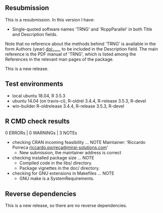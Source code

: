 ## Resubmission

This is a resubmission. In this version I have:
* Single-quoted software names 'TRNG' and 'RcppParallel' in both Title and Description fields.

Note that no reference about the methods behind 'TRNG' is available in the form Authors (year) <doi:.....>, to be included in the Description field. The main reference is the PDF manual of 'TRNG', which is listed among the References in the relevant man pages of the package.



This is a new release.

## Test environments
* local ubuntu 18.04, R 3.5.3
* ubuntu 14.04 (on travis-ci), R-oldrel 3.4.4, R-release 3.5.3, R-devel
* win-builder R-oldrelease 3.4.4, R-release 3.5.3, R-devel

## R CMD check results

0 ERRORs | 0 WARNINGs | 3 NOTEs

* checking CRAN incoming feasibility ... NOTE
Maintainer: ‘Riccardo Porreca <riccardo.porreca@mirai-solutions.com>’
    * New submission, the maintainer address is correct
* checking installed package size ... NOTE
    * Compiled code in the libs/ directory.
    * Package vignettes in the doc/ directory.
* checking for GNU extensions in Makefiles ... NOTE
    * GNU make is a SystemRequirements.

## Reverse dependencies

This is a new release, so there are no reverse dependencies.
